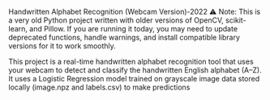 Handwritten Alphabet Recognition (Webcam Version)-2022
⚠️ Note: This is a very old Python project written with older versions of OpenCV, scikit-learn, and Pillow.
If you are running it today, you may need to update deprecated functions, handle warnings, and install compatible library versions for it to work smoothly.

This project is a real-time handwritten alphabet recognition tool that uses your webcam to detect and classify the handwritten English alphabet (A–Z).
It uses a Logistic Regression model trained on grayscale image data stored locally (image.npz and labels.csv) to make predictions
